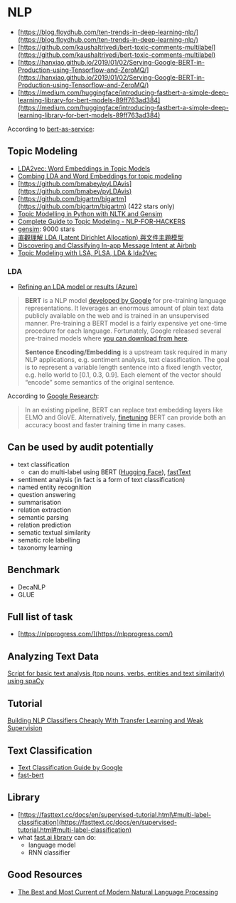 # NLP

* [https://blog.floydhub.com/ten-trends-in-deep-learning-nlp/](https://blog.floydhub.com/ten-trends-in-deep-learning-nlp/)
* [https://github.com/kaushaltrivedi/bert-toxic-comments-multilabel](https://github.com/kaushaltrivedi/bert-toxic-comments-multilabel)
* [https://hanxiao.github.io/2019/01/02/Serving-Google-BERT-in-Production-using-Tensorflow-and-ZeroMQ/](https://hanxiao.github.io/2019/01/02/Serving-Google-BERT-in-Production-using-Tensorflow-and-ZeroMQ/)
* [https://medium.com/huggingface/introducing-fastbert-a-simple-deep-learning-library-for-bert-models-89ff763ad384](https://medium.com/huggingface/introducing-fastbert-a-simple-deep-learning-library-for-bert-models-89ff763ad384)

According to [bert-as-service](https://bert-as-service.readthedocs.io/en/latest/section/what-is-it.html):

## Topic Modeling

* [LDA2vec: Word Embeddings in Topic Models](https://towardsdatascience.com/lda2vec-word-embeddings-in-topic-models-4ee3fc4b2843)
* [Combing LDA and Word Embeddings for topic modeling](https://towardsdatascience.com/combing-lda-and-word-embeddings-for-topic-modeling-fe4a1315a5b4)
* [https://github.com/bmabey/pyLDAvis](https://github.com/bmabey/pyLDAvis)
* [https://github.com/bigartm/bigartm](https://github.com/bigartm/bigartm) \(422 stars only\)
* [Topic Modelling in Python with NLTK and Gensim](https://towardsdatascience.com/topic-modelling-in-python-with-nltk-and-gensim-4ef03213cd21)
* [Complete Guide to Topic Modeling - NLP-FOR-HACKERS](https://nlpforhackers.io/topic-modeling/amp/)
* [gensim](https://github.com/RaRe-Technologies/gensim): 9000 stars
* [直觀理解 LDA \(Latent Dirichlet Allocation\) 與文件主題模型](https://medium.com/@tengyuanchang/%E7%9B%B4%E8%A7%80%E7%90%86%E8%A7%A3-lda-latent-dirichlet-allocation-%E8%88%87%E6%96%87%E4%BB%B6%E4%B8%BB%E9%A1%8C%E6%A8%A1%E5%9E%8B-ab4f26c27184)
* [Discovering and Classifying In-app Message Intent at Airbnb](https://medium.com/airbnb-engineering/discovering-and-classifying-in-app-message-intent-at-airbnb-6a55f5400a0c)
* [Topic Modeling with LSA, PLSA, LDA & lda2Vec](https://medium.com/nanonets/topic-modeling-with-lsa-psla-lda-and-lda2vec-555ff65b0b05)

### LDA

* [Refining an LDA model or results \(Azure\)](https://docs.microsoft.com/en-us/azure/machine-learning/studio-module-reference/latent-dirichlet-allocation?fireglass_rsn=true#refining-an-lda-model-or-results)



> **BERT** is a NLP model [developed by Google](https://github.com/google-research/bert) for pre-training language representations. It leverages an enormous amount of plain text data publicly available on the web and is trained in an unsupervised manner. Pre-training a BERT model is a fairly expensive yet one-time procedure for each language. Fortunately, Google released several pre-trained models where [you can download from here](https://github.com/google-research/bert#pre-trained-models).
>
> **Sentence Encoding/Embedding** is a upstream task required in many NLP applications, e.g. sentiment analysis, text classification. The goal is to represent a variable length sentence into a fixed length vector, e.g. hello world to \[0.1, 0.3, 0.9\]. Each element of the vector should “encode” some semantics of the original sentence.



According to [Google Research](https://colab.research.google.com/github/google-research/bert/blob/master/predicting_movie_reviews_with_bert_on_tf_hub.ipynb#scrollTo=xiYrZKaHwV81):

> In an existing pipeline, BERT can replace text embedding layers like ELMO and GloVE. Alternatively, [finetuning](http://wiki.fast.ai/index.php/Fine_tuning) BERT can provide both an accuracy boost and faster training time in many cases.

## Can be used by audit potentially

* text classification
  * can do multi-label using BERT \([Hugging Face](https://medium.com/huggingface/multi-label-text-classification-using-bert-the-mighty-transformer-69714fa3fb3d)\), [fastText](https://fasttext.cc/docs/en/supervised-tutorial.html#multi-label-classification)
* sentiment analysis \(in fact is a form of text classification\)
* named entity recognition
* question answering
* summarisation
* relation extraction
* semantic parsing
* relation prediction
* sematic textual similarity
* sematic role labelling
* taxonomy learning

## Benchmark

* DecaNLP
* GLUE

## Full list of task

* [https://nlpprogress.com/](https://nlpprogress.com/)



## Analyzing Text Data

[Script for basic text analysis \(top nouns, verbs, entities and text similarity\) using spaCy](https://towardsdatascience.com/reliving-avengers-infinity-war-with-spacy-and-natural-language-processing-2abcb48e4ba1)

## Tutorial

[Building NLP Classifiers Cheaply With Transfer Learning and Weak Supervision](https://towardsdatascience.com/a-technique-for-building-nlp-classifiers-efficiently-with-transfer-learning-and-weak-supervision-a8e2f21ca9c8)

## Text Classification

* [Text Classification Guide by Google](https://developers.google.com/machine-learning/guides/text-classification/)
* [fast-bert](https://github.com/kaushaltrivedi/fast-bert)



## Library

* [https://fasttext.cc/docs/en/supervised-tutorial.html\#multi-label-classification](https://fasttext.cc/docs/en/supervised-tutorial.html#multi-label-classification)
* what [fast.ai library](https://docs.fast.ai/text.html) can do:
  * language model
  * RNN classifier

## Good Resources

* [The Best and Most Current of Modern Natural Language Processing](https://medium.com/huggingface/the-best-and-most-current-of-modern-natural-language-processing-5055f409a1d1)



